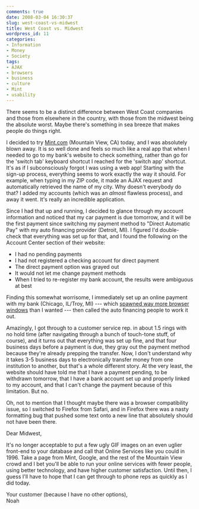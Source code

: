```yaml
---
comments: true
date: 2008-03-04 16:30:37
slug: west-coast-vs-midwest
title: West Coast vs. Midwest
wordpress_id: 11
categories:
- Information
- Money
- Society
tags:
- AJAX
- browsers
- business
- culture
- Mint
- usability
---
```


There seems to be a distinct difference between West Coast companies and those from elsewhere in the country, with those from the midwest being the absolute worst. Maybe there's something in sea breeze that makes people do things right.

I decided to try [Mint.com](http://www.mint.com/) (Mountain View, CA) today, and I was absolutely blown away. It is so well done and feels so much like a real app that when I needed to go to my bank's website to check something, rather than go for the 'switch tab' keyboard shortcut I reached for the 'switch app' shortcut. It's as if I subconsciously forgot I was using a web app! Starting with the sign-up process, everything seems to work exactly the way it should. For example, when typing in my ZIP code, it made an AJAX request and automatically retrieved the name of my city. Why doesn't everybody do that? I added my accounts (which was an _almost_ flawless process), and away it went. It's really an incredible application.

Since I had that up and running, I decided to glance through my account information and noticed that my car payment is due tomorrow, and it will be the first payment since switching my payment method to "Direct Automatic Pay" with my auto financing provider (Detroit, MI). I figured I'd double-check that everything was set up for that, and I found the following on the Account Center section of their website:



	
* I had no pending payments
* I had not registered a checking account for direct payment
* The direct payment option was grayed out
* It would not let me change payment methods
* When I tried to re-register my bank account, the results were ambiguous at best


Finding this somewhat worrisome, I immediately set up an online payment with my bank (Chicago, IL/Troy, MI) --- which [spawned way more browser windows](/2008/03/03/on-links-that-open-in-new-windows/) than I wanted --- then called the auto financing people to work it out.

Amazingly, I got through to a customer service rep. in about 1.5 rings with no hold time (after navigating through a bunch of touch-tone stuff, of course), and it turns out that everything was set up fine, and that four business days before a payment is due, they gray out the payment method because they're already prepping the transfer. Now, I don't understand why it takes 3-5 business days to electronically transfer money from one institution to another, but that's a whole different story. At the very least, the website should have told me that I have a payment pending, to be withdrawn tomorrow, that I have a bank account set up and properly linked to my account, and that I can't change the payment because of this limitation. But no.

Oh, not to mention that I thought maybe there was a browser compatibility issue, so I switched to Firefox from Safari, and in Firefox there was a nasty formatting bug that pushed some text onto a new line that absolutely should not have been there.

Dear Midwest,

It's no longer acceptable to put a few ugly GIF images on an even uglier front-end to your database and call that Online Services like you could in 1996. Take a page from Mint, Google, and the rest of the Mountain View crowd and I bet you'll be able to run your online services with fewer people, using better technology, and have higher customer satisfaction. Until then, I guess I'll have to hope that I can get through to phone reps as quickly as I did today.

Your customer (because I have no other options),  
Noah
